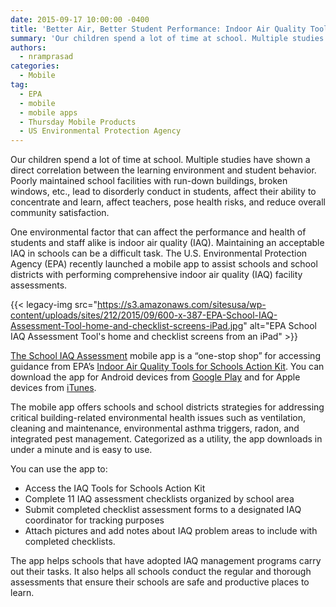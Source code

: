 ```yaml
---
date: 2015-09-17 10:00:00 -0400
title: 'Better Air, Better Student Performance: Indoor Air Quality Tools for Schools from EPA'
summary: 'Our children spend a lot of time at school. Multiple studies have shown a direct correlation between the learning environment and student behavior. Poorly maintained school facilities with run-down buildings, broken windows, etc., lead to disorderly conduct in students, affect their ability to concentrate and learn, affect teachers, pose health risks, and reduce overall community satisfaction.'
authors:
  - nramprasad
categories:
  - Mobile
tag:
  - EPA
  - mobile
  - mobile apps
  - Thursday Mobile Products
  - US Environmental Protection Agency
---
```


Our children spend a lot of time at school. Multiple studies have shown a direct correlation between the learning environment and student behavior. Poorly maintained school facilities with run-down buildings, broken windows, etc., lead to disorderly conduct in students, affect their ability to concentrate and learn, affect teachers, pose health risks, and reduce overall community satisfaction.

One environmental factor that can affect the performance and health of students and staff alike is indoor air quality (IAQ). Maintaining an acceptable IAQ in schools can be a difficult task. The U.S. Environmental Protection Agency (EPA) recently launched a mobile app to assist schools and school districts with performing comprehensive indoor air quality (IAQ) facility assessments.

{{< legacy-img src="https://s3.amazonaws.com/sitesusa/wp-content/uploads/sites/212/2015/09/600-x-387-EPA-School-IAQ-Assessment-Tool-home-and-checklist-screens-iPad.jpg" alt="EPA School IAQ Assessment Tool's home and checklist screens from an iPad" >}}

[The School IAQ Assessment](http://www.epa.gov/iaq/schools/iaq_schools_mobile_app/) mobile app is a “one-stop shop” for accessing guidance from EPA’s [Indoor Air Quality Tools for Schools Action Kit](http://www.epa.gov/iaq/schools/actionkit.html). You can download the app for Android devices from [Google Play](https://play.google.com/store/apps/details?id=gov.epa.airplusschools&hl=en) and for Apple devices from [iTunes](https://itunes.apple.com/us/app/epa-indoor-air-quality-tools/id1013018722?mt=8).

The mobile app offers schools and school districts strategies for addressing critical building-related environmental health issues such as ventilation, cleaning and maintenance, environmental asthma triggers, radon, and integrated pest management. Categorized as a utility, the app downloads in under a minute and is easy to use.

You can use the app to:

  * Access the IAQ Tools for Schools Action Kit
  * Complete 11 IAQ assessment checklists organized by school area
  * Submit completed checklist assessment forms to a designated IAQ coordinator for tracking purposes
  * Attach pictures and add notes about IAQ problem areas to include with completed checklists.

The app helps schools that have adopted IAQ management programs carry out their tasks. It also helps all schools conduct the regular and thorough assessments that ensure their schools are safe and productive places to learn.